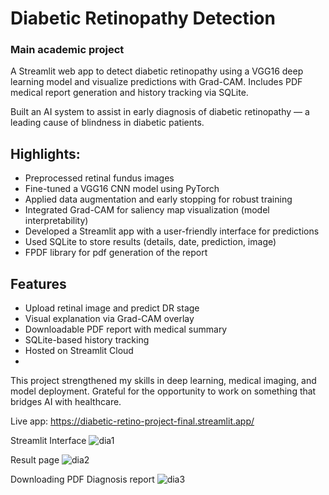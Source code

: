 # Diabetic Retinopathy Detection
### Main academic project
A Streamlit web app to detect diabetic retinopathy using a VGG16 deep learning model and visualize predictions with Grad-CAM. Includes PDF medical report generation and history tracking via SQLite.

Built an AI system to assist in early diagnosis of diabetic retinopathy — a leading cause of blindness in diabetic patients.
## Highlights:
- Preprocessed retinal fundus images
- Fine-tuned a VGG16 CNN model using PyTorch
- Applied data augmentation and early stopping for robust training
- Integrated Grad-CAM for saliency map visualization (model interpretability)
- Developed a Streamlit app with a user-friendly interface for predictions
- Used SQLite to store results (details, date, prediction, image)
- FPDF library for pdf generation of the report


## Features
- Upload retinal image and predict DR stage
- Visual explanation via Grad-CAM overlay
- Downloadable PDF report with medical summary
- SQLite-based history tracking
- Hosted on Streamlit Cloud
- 
This project strengthened my skills in deep learning, medical imaging, and model deployment. Grateful for the opportunity to work on something that bridges AI with healthcare.

Live app: https://diabetic-retino-project-final.streamlit.app/

Streamlit Interface
![dia1](https://github.com/user-attachments/assets/ddf0d6c5-9445-4358-a638-dc370a49732a)

Result page
![dia2](https://github.com/user-attachments/assets/7ff8adb7-ac28-43b9-8323-6e64eed50dd3)

Downloading PDF Diagnosis report
![dia3](https://github.com/user-attachments/assets/747ee5c6-25c2-48df-a234-e725e5d5faa1)



